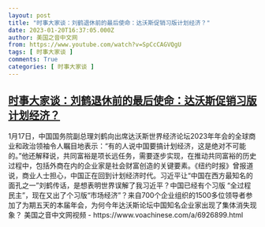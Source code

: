 ```yaml
---
layout: post
title: "时事大家谈：刘鹤退休前的最后使命：达沃斯促销习版计划经济？"
date: 2023-01-20T16:37:05.000Z
author: 美国之音中文网
from: https://www.youtube.com/watch?v=SpCcCAGVQgU
tags: [ 时事大家谈 ]
comments: True
categories: [ 时事大家谈 ]
---
```

<!--1674232625000-->
[时事大家谈：刘鹤退休前的最后使命：达沃斯促销习版计划经济？](https://www.youtube.com/watch?v=SpCcCAGVQgU)
------

<div>
1月17日，中国国务院副总理刘鹤向出席达沃斯世界经济论坛2023年年会的全球商业和政治领袖令人瞩目地表示：“有的人说中国要搞计划经济，这是绝对不可能的。”他还解释说，共同富裕是项长远任务，需要逐步实现，在推动共同富裕的历史过程中，包括外商在内的企业家是社会财富创造的关键要素。《纽约时报》曾报道说，商业人士担心，中国正在回到计划经济时代。习近平让“中国在西方最知名的面孔之一”刘鹤传话，是想表明世界误解了我习近平？中国已经有个习版 “全过程民主”，现在又出了个习版“市场经济”？来自700个企业组织的1500多位领导者参加了为期五天的本届年会，为何今年达沃斯论坛中国知名企业家出现了集体消失现象？ 美国之音中文网视频 - https://www.voachinese.com/a/6926899.html
</div>
